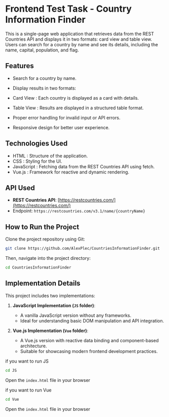 # Frontend Test Task - Country Information Finder

This is a single-page web application that retrieves data from the REST Countries API and displays it in two formats: card view and table view.
Users can search for a country by name and see its details, including the name, capital, population, and flag.

## Features

- Search for a country by name.

- Display results in two formats:

- Card View : Each country is displayed as a card with details.

- Table View : Results are displayed in a structured table format.

- Proper error handling for invalid input or API errors.

- Responsive design for better user experience.

## Technologies Used

- HTML : Structure of the application.
- CSS : Styling for the UI.
- JavaScript : Fetching data from the REST Countries API using fetch.
- Vue.js : Framework for reactive and dynamic rendering.

## API Used

- **REST Countries API**: [https://restcountries.com/](https://restcountries.com/)
- Endpoint: `https://restcountries.com/v3.1/name/{countryName}`

## How to Run the Project

Clone the project repository using Git:

```sh
git clone https://github.com/AlexPlec/CountriesInformationFinder.git
```

Then, navigate into the project directory:

```sh
cd CountriesInformationFinder
```

## Implementation Details

This project includes two implementations:

1. **JavaScript Implementation (`JS` folder)**:
   - A vanilla JavaScript version without any frameworks.
   - Ideal for understanding basic DOM manipulation and API integration.

2. **Vue.js Implementation (`Vue` folder)**:
   - A Vue.js version with reactive data binding and component-based architecture.
   - Suitable for showcasing modern frontend development practices.

if you want to run JS 

```sh
cd JS
```

Open the `index.html` file in your browser

if you want to run Vue

```sh
cd Vue
```

Open the `index.html` file in your browser

